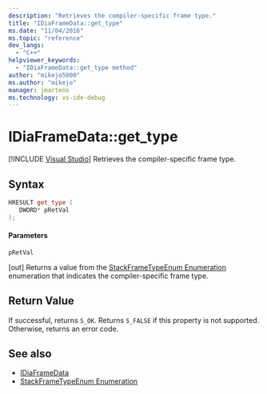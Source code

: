 ```yaml
---
description: "Retrieves the compiler-specific frame type."
title: "IDiaFrameData::get_type"
ms.date: "11/04/2016"
ms.topic: "reference"
dev_langs:
  - "C++"
helpviewer_keywords:
  - "IDiaFrameData::get_type method"
author: "mikejo5000"
ms.author: "mikejo"
manager: jmartens
ms.technology: vs-ide-debug
---
```

# IDiaFrameData::get_type

 [!INCLUDE [Visual Studio](~/includes/applies-to-version/vs-windows-only.md)]
Retrieves the compiler-specific frame type.

## Syntax

```C++
HRESULT get_type ( 
   DWORD* pRetVal
);
```

#### Parameters
 `pRetVal`

[out] Returns a value from the [StackFrameTypeEnum Enumeration](../../debugger/debug-interface-access/stackframetypeenum.md) enumeration that indicates the compiler-specific frame type.

## Return Value
 If successful, returns `S_OK`. Returns `S_FALSE` if this property is not supported. Otherwise, returns an error code.

## See also
- [IDiaFrameData](../../debugger/debug-interface-access/idiaframedata.md)
- [StackFrameTypeEnum Enumeration](../../debugger/debug-interface-access/stackframetypeenum.md)

